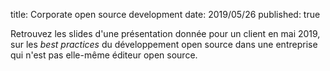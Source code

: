 title: Corporate open source development
date: 2019/05/26
published: true

Retrouvez les slides d'une présentation donnée pour un client en mai 2019, sur les *best practices* du développement open source dans une entreprise qui n'est pas elle-même éditeur open source.

<script async class="speakerdeck-embed" data-id="66d32f2babb14017b467cb105cd67c4c" data-ratio="1.77777777777778" src="//speakerdeck.com/assets/embed.js"></script>
